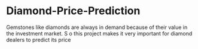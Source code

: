 # Diamond-Price-Prediction
Gemstones like diamonds are always in demand because of their
value in the investment market. S o this project makes it very
important for diamond dealers to predict its price

